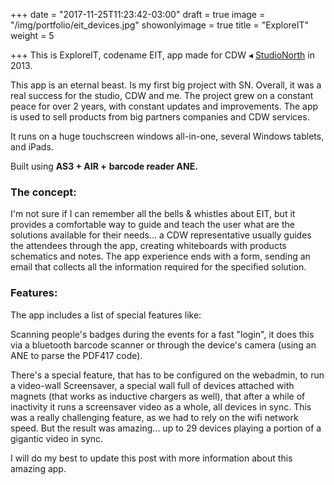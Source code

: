+++
date = "2017-11-25T11:23:42-03:00"
draft = true
image = "/img/portfolio/eit_devices.jpg"
showonlyimage = true
title = "ExploreIT"
weight = 5

+++
This is ExploreIT, codename EIT, app made for CDW ◂ [StudioNorth](http://www.studionorth.com/ "StudioNorth website") in 2013.  <!--more-->

This app is an eternal beast. Is my first big project with SN. Overall, it was a real success for the studio, CDW and me. The project grew on a constant peace for over 2 years, with constant updates and improvements. The app is used to sell products from big partners companies and CDW services.

It runs on a huge touchscreen windows all-in-one, several Windows tablets, and iPads.

Built using **AS3 + AIR +** **barcode reader ANE.**

### The concept:

I'm not sure if I can remember all the bells & whistles about EIT, but it provides a comfortable way to guide and teach the user what are the solutions available for their needs... a CDW representative usually guides the attendees through the app, creating whiteboards with products schematics and notes. The app experience ends with a form, sending an email that collects all the information required for the specified solution.

### Features:

The app includes a list of special features like:

Scanning people's badges during the events for a fast "login", it does this via a bluetooth barcode scanner or through the device's camera (using an ANE to parse the PDF417 code).

There's a special feature, that has to be configured on the webadmin, to run a video-wall Screensaver, a special wall full of devices attached with magnets (that works as inductive chargers as well), that after a while of inactivity it runs a screensaver video as a whole, all devices in sync. This was a really challenging feature, as we had to rely on the wifi network speed. But the result was amazing... up to 29 devices playing a portion of a gigantic video in sync.

I will do my best to update this post with more information about this amazing app.